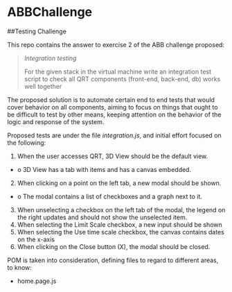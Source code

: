 # ABBChallenge
##Testing Challenge 

This repo contains the answer to exercise 2 of the ABB challenge proposed:

>*Integration testing*
>
>For the given stack in the virtual machine write an integration test script to check all QRT components (front-end, back-end, db) works well together

The proposed solution is to automate certain end to end tests that would cover behavior on all components, aiming to focus on things that ought to be difficult to test by other means, keeping attention on the behavior of the logic and response of the system.

Proposed tests are under the file *integration.js*, and initial effort focused on the following:

1. When the user accesses QRT, 3D View should be the default view.
* o 3D View has a tab with items and has a canvas embedded.
2. When clicking on a point on the left tab, a new modal should be shown.
* o The modal contains a list of checkboxes and a graph next to it.
3. When unselecting a checkbox on the left tab of the modal, the legend on the right updates and should not show the unselected item.
4. When selecting the Limit Scale checkbox, a new input should be shown
5. When selecting the Use time scale checkbox, the canvas contains dates on the x-axis
6. When clicking on the Close button (X), the modal should be closed.

POM is taken into consideration, defining files to regard to different areas, to know:
* home.page.js


